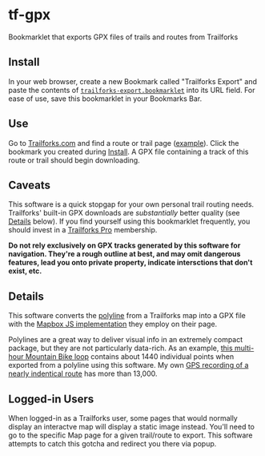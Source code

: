 # tf-gpx
Bookmarklet that exports GPX files of trails and routes from Trailforks

## Install
In your web browser, create a new Bookmark called "Trailforks Export" and paste the contents of [`trailforks-export.bookmarklet`](https://github.com/cosmocatalano/tf-gpx/blob/main/trailforks-export.bookmarklet) into its URL field. For ease of use, save this bookmarklet in your Bookmarks Bar.

## Use
Go to [Trailforks.com](https://trailforks.com) and find a route or trail page ([example](https://www.trailforks.com/trails/northern-loop-149878/map)). Click the bookmark you created during [Install](#install). A GPX file containing a track of this route or trail should begin downloading.

## Caveats 
This software is a quick stopgap for your own personal trail routing needs. Trailforks' built-in GPX downloads are _substantially_ better quality (see [Details](#details) below). If you find yourself using this bookmarklet frequently, you should invest in a [Trailforks Pro](https://www.trailforks.com/pro/) membership.

**Do not rely exclusively on GPX tracks generated by this software for navigation. They're a rough outline at best, and may omit dangerous features, lead you onto private property, indicate intersctions that don't exist, etc.** 


## Details
This software converts the [polyline](https://developers.google.com/maps/documentation/utilities/polylinealgorithm) from a Trailforks map into a GPX file with the [Mapbox JS implementation](https://github.com/mapbox/polyline) they employ on their page.

Polylines are a great way to deliver visual info in an extremely compact package, but they are not particularly data-rich. As an example, [this multi-hour Mountain Bike loop](https://www.trailforks.com/route/flash-of-gold-to-grouse/map/) contains about 1440 individual points when exported from a polyline using this software. My own [GPS recording of a nearly indentical route](https://www.strava.com/activities/1645643527) has more than 13,000.

## Logged-in Users
When logged-in as a Trailforks user, some pages that would normally display an interactve map will display a static image instead. You'll need to go to the specific Map page for a given trail/route to export. This software attempts to catch this gotcha and redirect you there via popup.

